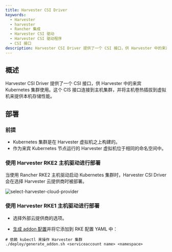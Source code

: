 ```yaml
---
title: Harvester CSI Driver
keywords:
  - Harvester
  - harvester
  - Rancher 集成
  - Harvester CSI 驱动
  - Harvester CSI 驱动程序
  - CSI 接口
description: Harvester CSI Driver 提供了一个 CSI 接口，供 Harvester 中的来宾 Kubernetes 集群使用。
---
```


## 概述

Harvester CSI Driver 提供了一个 CSI 接口，供 Harvester 中的来宾 Kubernetes 集群使用。这个 CIS 接口连接到主机集群，并将主机卷热插拔到虚拟机来提供本机存储性能。

## 部署

### 前提

- Kubernetes 集群是在 Harvester 虚拟机之上构建的。
- 作为来宾 Kubernetes 节点运行的 Harvester 虚拟机位于相同的命名空间中。

### 使用 Harvester RKE2 主机驱动进行部署

当使用 Rancher RKE2 主机驱动启动 Kubernetes 集群时，Harvester CSI Driver 会在选择 Harvester 云提供商时被部署。

![select-harvester-cloud-provider](assets/select-harvester-cloud-provider.png)

### 使用 Harvester RKE1 主机驱动进行部署

- 选择外部云提供商的选项。

- [生成 addon 配置](https://github.com/harvester/harvester-csi-driver/blob/master/deploy/generate_addon.sh)并将它添加到 RKE 配置 YAML 中：

```
# 依赖 kubectl 来操作 Harvester 集群
./deploy/generate_addon.sh <serviceaccount name> <namespace>
```
